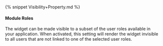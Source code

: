 {% snippet Visibility+Property.md %}

#### Module Roles

The widget can be made visible to a subset of the user roles available in your application. When activated, this setting will render the widget invisible to all users that are not linked to one of the selected user roles.

